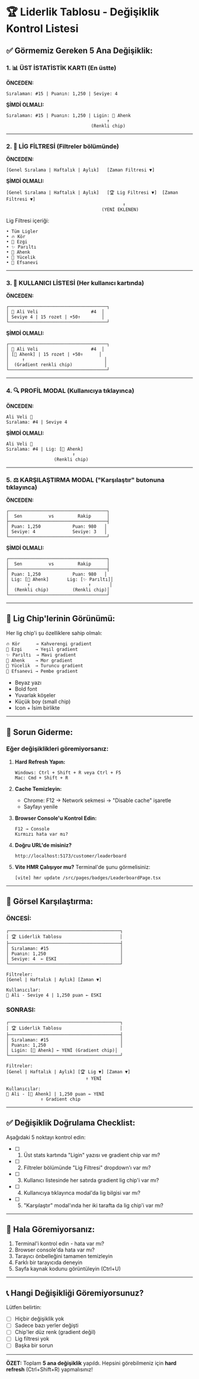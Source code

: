 # 🏆 Liderlik Tablosu - Değişiklik Kontrol Listesi

## ✅ Görmemiz Gereken 5 Ana Değişiklik:

### 1. 📊 **ÜST İSTATİSTİK KARTI** (En üstte)
**ÖNCEDEN:**
```
Sıralaman: #15 | Puanın: 1,250 | Seviye: 4
```

**ŞİMDİ OLMALI:**
```
Sıralaman: #15 | Puanın: 1,250 | Ligin: 🎼 Ahenk
                                      ↑
                                (Renkli chip)
```

---

### 2. 🎯 **LİG FİLTRESİ** (Filtreler bölümünde)
**ÖNCEDEN:**
```
[Genel Sıralama | Haftalık | Aylık]   [Zaman Filtresi ▼]
```

**ŞİMDİ OLMALI:**
```
[Genel Sıralama | Haftalık | Aylık]   [🏆 Lig Filtresi ▼]  [Zaman Filtresi ▼]
                                            ↑
                                    (YENİ EKLENEN)
```

Lig Filtresi içeriği:
```
• Tüm Ligler
• 🔥 Kör
• 🎵 Ezgi
• ✨ Parıltı
• 🎼 Ahenk
• 👑 Yücelik
• 🌟 Efsanevi
```

---

### 3. 👥 **KULLANICI LİSTESİ** (Her kullanıcı kartında)
**ÖNCEDEN:**
```
┌─────────────────────────────────────┐
│ 👤 Ali Veli                    #4  │
│ Seviye 4 | 15 rozet | +50↑        │
└─────────────────────────────────────┘
```

**ŞİMDİ OLMALI:**
```
┌─────────────────────────────────────┐
│ 👤 Ali Veli                    #4  │
│ [🎼 Ahenk] | 15 rozet | +50↑      │
│     ↑                              │
│  (Gradient renkli chip)            │
└─────────────────────────────────────┘
```

---

### 4. 🔍 **PROFİL MODAL** (Kullanıcıya tıklayınca)
**ÖNCEDEN:**
```
Ali Veli 👑
Sıralama: #4 | Seviye 4
```

**ŞİMDİ OLMALI:**
```
Ali Veli 👑
Sıralama: #4 | Lig: [🎼 Ahenk]
                         ↑
                  (Renkli chip)
```

---

### 5. ⚖️ **KARŞILAŞTIRMA MODAL** ("Karşılaştır" butonuna tıklayınca)
**ÖNCEDEN:**
```
┌─────────────────────────────────────┐
│  Sen          vs         Rakip      │
├─────────────────────────────────────┤
│ Puan: 1,250            Puan: 980   │
│ Seviye: 4              Seviye: 3   │
└─────────────────────────────────────┘
```

**ŞİMDİ OLMALI:**
```
┌─────────────────────────────────────┐
│  Sen          vs         Rakip      │
├─────────────────────────────────────┤
│ Puan: 1,250            Puan: 980   │
│ Lig: [🎼 Ahenk]       Lig: [✨ Parıltı]│
│       ↑                      ↑       │
│  (Renkli chip)         (Renkli chip)│
└─────────────────────────────────────┘
```

---

## 🎨 **Lig Chip'lerinin Görünümü:**

Her lig chip'i şu özelliklere sahip olmalı:

```css
🔥 Kör      → Kahverengi gradient
🎵 Ezgi     → Yeşil gradient  
✨ Parıltı  → Mavi gradient
🎼 Ahenk    → Mor gradient
👑 Yücelik  → Turuncu gradient
🌟 Efsanevi → Pembe gradient
```

- Beyaz yazı
- Bold font
- Yuvarlak köşeler
- Küçük boy (small chip)
- Icon + İsim birlikte

---

## 🔧 **Sorun Giderme:**

### Eğer değişiklikleri göremiyorsanız:

1. **Hard Refresh Yapın:**
   ```
   Windows: Ctrl + Shift + R veya Ctrl + F5
   Mac: Cmd + Shift + R
   ```

2. **Cache Temizleyin:**
   - Chrome: F12 → Network sekmesi → "Disable cache" işaretle
   - Sayfayı yenile

3. **Browser Console'u Kontrol Edin:**
   ```
   F12 → Console
   Kırmızı hata var mı?
   ```

4. **Doğru URL'de misiniz?**
   ```
   http://localhost:5173/customer/leaderboard
   ```

5. **Vite HMR Çalışıyor mu?**
   Terminal'de şunu görmelisiniz:
   ```
   [vite] hmr update /src/pages/badges/LeaderboardPage.tsx
   ```

---

## 📸 **Görsel Karşılaştırma:**

### ÖNCESİ:
```
┌──────────────────────────────────────────┐
│ 🏆 Liderlik Tablosu                      │
├──────────────────────────────────────────┤
│ Sıralaman: #15                           │
│ Puanın: 1,250                            │
│ Seviye: 4  ← ESKI                        │
└──────────────────────────────────────────┘

Filtreler:
[Genel | Haftalık | Aylık] [Zaman ▼]

Kullanıcılar:
👤 Ali - Seviye 4 | 1,250 puan ← ESKI
```

### SONRASI:
```
┌──────────────────────────────────────────┐
│ 🏆 Liderlik Tablosu                      │
├──────────────────────────────────────────┤
│ Sıralaman: #15                           │
│ Puanın: 1,250                            │
│ Ligin: [🎼 Ahenk] ← YENİ (Gradient chip)│
└──────────────────────────────────────────┘

Filtreler:
[Genel | Haftalık | Aylık] [🏆 Lig ▼] [Zaman ▼]
                              ↑ YENİ

Kullanıcılar:
👤 Ali - [🎼 Ahenk] | 1,250 puan ← YENİ
             ↑ Gradient chip
```

---

## ✅ **Değişiklik Doğrulama Checklist:**

Aşağıdaki 5 noktayı kontrol edin:

- [ ] 1. Üst stats kartında "Ligin" yazısı ve gradient chip var mı?
- [ ] 2. Filtreler bölümünde "Lig Filtresi" dropdown'ı var mı?
- [ ] 3. Kullanıcı listesinde her satırda gradient lig chip'i var mı?
- [ ] 4. Kullanıcıya tıklayınca modal'da lig bilgisi var mı?
- [ ] 5. "Karşılaştır" modal'ında her iki tarafta da lig chip'i var mı?

---

## 🚨 **Hala Göremiyorsanız:**

1. Terminal'i kontrol edin - hata var mı?
2. Browser console'da hata var mı?
3. Tarayıcı önbelleğini tamamen temizleyin
4. Farklı bir tarayıcıda deneyin
5. Sayfa kaynak kodunu görüntüleyin (Ctrl+U)

---

## 📞 **Hangi Değişikliği Göremiyorsunuz?**

Lütfen belirtin:
- [ ] Hiçbir değişiklik yok
- [ ] Sadece bazı yerler değişti
- [ ] Chip'ler düz renk (gradient değil)
- [ ] Lig filtresi yok
- [ ] Başka bir sorun

---

**ÖZET:** 
Toplam **5 ana değişiklik** yapıldı. Hepsini görebilmeniz için **hard refresh** (Ctrl+Shift+R) yapmalısınız!











